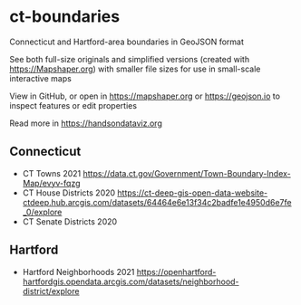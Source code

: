# ct-boundaries
Connecticut and Hartford-area boundaries in GeoJSON format

See both full-size originals and simplified versions (created with https://Mapshaper.org) with smaller file sizes for use in small-scale interactive maps

View in GitHub, or open in https://mapshaper.org or https://geojson.io to inspect features or edit properties

Read more in https://handsondataviz.org

## Connecticut
- CT Towns 2021 https://data.ct.gov/Government/Town-Boundary-Index-Map/evyv-fqzg
- CT House Districts 2020 https://ct-deep-gis-open-data-website-ctdeep.hub.arcgis.com/datasets/64464e6e13f34c2badfe1e4950d6e7fe_0/explore
- CT Senate Districts 2020

## Hartford
- Hartford Neighborhoods 2021 https://openhartford-hartfordgis.opendata.arcgis.com/datasets/neighborhood-district/explore

